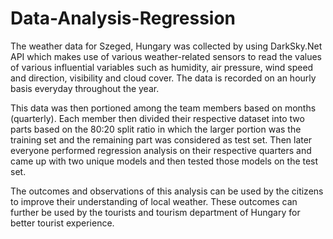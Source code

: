 # Data-Analysis-Regression

The weather data for Szeged, Hungary was collected by using DarkSky.Net API which makes use of various weather-related sensors to read the values of various influential variables such as humidity, air pressure, wind speed and direction, visibility and cloud cover. The data is recorded on an hourly basis everyday throughout the year.

This data was then portioned among the team members based on months (quarterly). Each member then divided their respective dataset into two parts based on the 80:20 split ratio in which the larger portion was the training set and the remaining part was considered as test set. Then later everyone performed regression analysis on their respective quarters and came up with two unique models and then tested those models on the test set. 

The outcomes and observations of this analysis can be used by the citizens to improve their understanding of local weather. These outcomes can further be used by the tourists and tourism department of Hungary for better tourist experience.
